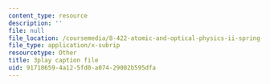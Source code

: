 ```yaml
---
content_type: resource
description: ''
file: null
file_location: /coursemedia/8-422-atomic-and-optical-physics-ii-spring-2013/917106594a125fd0a07429002b595dfa_Ih01TfuEfqU.vtt
file_type: application/x-subrip
resourcetype: Other
title: 3play caption file
uid: 91710659-4a12-5fd0-a074-29002b595dfa
---
```

